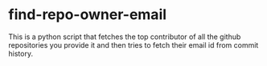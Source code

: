 # find-repo-owner-email
This is a python script that fetches the top contributor of all the github repositories you provide it and then tries to fetch their email id from commit history.
